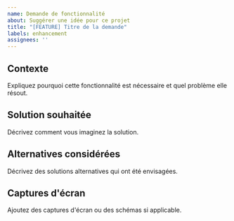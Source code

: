 ```yaml
---
name: Demande de fonctionnalité
about: Suggérer une idée pour ce projet
title: "[FEATURE] Titre de la demande"
labels: enhancement
assignees: ''
---
```


## Contexte

Expliquez pourquoi cette fonctionnalité est nécessaire et quel problème elle résout.

## Solution souhaitée

Décrivez comment vous imaginez la solution.

## Alternatives considérées

Décrivez des solutions alternatives qui ont été envisagées.

## Captures d'écran

Ajoutez des captures d'écran ou des schémas si applicable.
